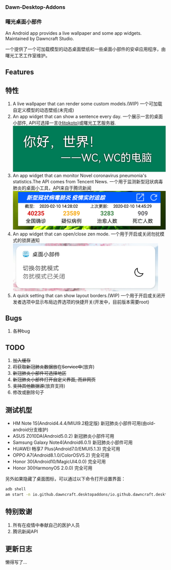 ### Dawn-Desktop-Addons
### 曙光桌面小部件
An Android app provides a live wallpaper and some app widgets. Maintained by Dawncraft Studio.

一个提供了一个可加载模型的动态桌面壁纸和一些桌面小部件的安卓应用程序，由曙光工艺工作室维护。

## Features
## 特性
1. A live wallpaper that can render some custom models.(WIP)
   一个可加载自定义模型的动态壁纸(未完成)
2. An app widget that can show a sentence every day. 一个展示一言的桌面小部件, API可选择一言([Hitokoto](https://hitokoto.cn/))或曙光工艺服务器.
   ![Screenshot3](./screenshot-3.png)
3. An app widget that can monitor Novel coronavirus pneumonia's statistics.The API comes from Tencent News.
   一个用于监测新型冠状病毒肺炎的桌面小工具，API来自于腾讯新闻
   ![Screenshot1](./screenshot-1.png)
4. An app widget that can open/close zen mode.
   一个用于开启或关闭勿扰模式的锁屏通知
   ![Screenshot2](./screenshot-2.png)
5. A quick setting that can show layout borders.(WIP)
   一个用于开启或关闭开发者选项中显示布局边界选项的快捷开关(开发中，目前版本需要root)

## Bugs
1. 各种bug

## TODO
1. ~~加入缓存~~
2. ~~将获取新冠肺炎数据放在Service中~~(放弃)
3. ~~新冠肺炎小部件可选择地区~~
4. ~~新冠肺炎小部件打开自定义界面, 而非网页~~
5. ~~支持其他数据源~~(放弃支持)
6. 修改或删除句子

## 测试机型
- HM Note 1S(Android4.4.4/MIUI9.2稳定版) 新冠肺炎小部件可用(由old-android分支维护)
- ASUS Z010DA(Android5.0.2) 新冠肺炎小部件可用
- Samsung Galaxy Note4(Android6.0.1) 新冠肺炎小部件可用
- HUAWEI 畅享7 Plus(Android7.0/EMUI5.1.3) 完全可用
- OPPO A7(Android8.1.0/ColorOSV5.2) 完全可用
- Honor 30(Android10/MagicUI4.0.0) 完全可用
- Honor 30(HarmonyOS 2.0.0) 完全可用

另外如果隐藏了桌面图标，可以通过以下命令打开设置界面：
```bash
adb shell
am start -n io.github.dawncraft.desktopaddons/io.github.dawncraft.desktopaddons.ui.MainActivity
```

## 特别致谢
1. 所有在疫情中奉献自己的医护人员
2. 腾讯新闻API

## 更新日志
懒得写了...
